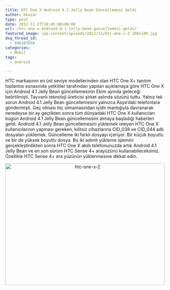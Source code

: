 ```yaml
---
title: HTC One X Android 4.1 Jelly Bean Güncellemesi Geldi
author: bkazar
type: post
date: 2012-11-27T10:45:08+00:00
url: /htc-one-x-android-4-1-jelly-bean-guncellemesi-geldi/
featured_image: /wp-content/uploads/2012/11/htc-one-x-2-100x100.jpg
dsq_thread_id:
  - 946187058
categories:
  - Mobil
tags:
  - android

---
```

HTC markasının en üst seviye modellerinden olan HTC One X+ tanıtım toplantısı esnasında yetkililer tarafından yapılan açıklamaya göre HTC One X için Android 4.1 Jelly Bean güncellemesinin Ekim ayında geleceği belirtilmişti. Tayvanlı teknoloji üreticisi şirket aslında sözünü tuttu. Yalnız tek sorun Android 4.1 Jelly Bean güncellemesini yalnızca Asya’daki telefonlara göndermişti. Geç olması hiç olmamasından iyidir mantığıyla davranarak neredeyse bir ay geçtikten sonra tüm dünyadaki HTC One X kullanıcıları bugün Android 4.1 Jelly Bean güncellemesini almaya başladığı haberleri geldi. Android 4.1 Jelly Bean güncellemesini yüklemek isteyen HTC One X kullanıcılarının yapması gereken, kilitsiz cihazlarına CID\_038 ve CID\_044 adlı dosyaları yüklemek. Güncelleme iki farklı dosyayı içeriyor. Bir küçük boyutlu ve bir de yüksek boyutlu dosya. Bu iki adımlı yükleme işlemini gerçekleştirdikten sonra HTC One X akıllı telefonunuzda artık Android 4.1 Jelly Bean ve en son sürüm HTC Sense 4+ arayüzünü kullanabileceksiniz. Özellikle HTC Sense 4+ ara yüzünün yüklenmesine dikkat edin.

<p style="text-align: center;">
  <img class="aligncenter  wp-image-9513" title="htc-one-x-2" src="https://www.murekkep.org/wp-content/uploads/2012/11/htc-one-x-2.jpg" alt="htc-one-x-2" width="504" height="383" srcset="https://www.murekkep.org/wp-content/uploads/2012/11/htc-one-x-2.jpg 800w, https://www.murekkep.org/wp-content/uploads/2012/11/htc-one-x-2-400x305.jpg 400w, https://www.murekkep.org/wp-content/uploads/2012/11/htc-one-x-2-50x38.jpg 50w, https://www.murekkep.org/wp-content/uploads/2012/11/htc-one-x-2-125x95.jpg 125w, https://www.murekkep.org/wp-content/uploads/2012/11/htc-one-x-2-262x200.jpg 262w" sizes="(max-width: 504px) 100vw, 504px" />
</p>

<p style="text-align: center;">
  <p>
    &nbsp;
  </p>
  
  <p>
    &nbsp;
  </p>